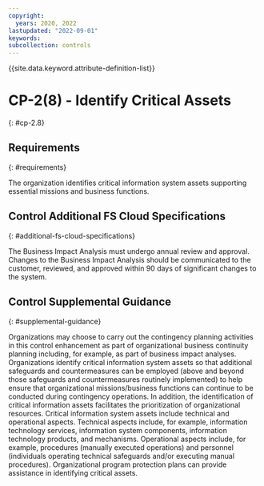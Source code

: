 ```yaml
---
copyright:
  years: 2020, 2022
lastupdated: "2022-09-01"
keywords: 
subcollection: controls
---
```



{{site.data.keyword.attribute-definition-list}}


# CP-2(8) - Identify Critical Assets
{: #cp-2.8}

## Requirements
{: #requirements}

The organization identifies critical information system assets supporting essential missions and business functions.

## Control Additional FS Cloud Specifications
{: #additional-fs-cloud-specifications}

The Business Impact Analysis must undergo annual review and approval.  Changes to the Business Impact Analysis should be communicated to the customer, reviewed, and approved within 90 days of significant changes to the system.

## Control Supplemental Guidance
{: #supplemental-guidance}

Organizations may choose to carry out the contingency planning activities in this control enhancement as part of organizational business continuity planning including, for example, as part of business impact analyses. Organizations identify critical information system assets so that additional safeguards and countermeasures can be employed (above and beyond those safeguards and countermeasures routinely implemented) to help ensure that organizational missions/business functions can continue to be conducted during contingency operations. In addition, the identification of critical information assets facilitates the prioritization of organizational resources. Critical information system assets include technical and operational aspects. Technical aspects include, for example, information technology services, information system components, information technology products, and mechanisms. Operational aspects include, for example, procedures (manually executed operations) and personnel (individuals operating technical safeguards and/or executing manual procedures). Organizational program protection plans can provide assistance in identifying critical assets.
